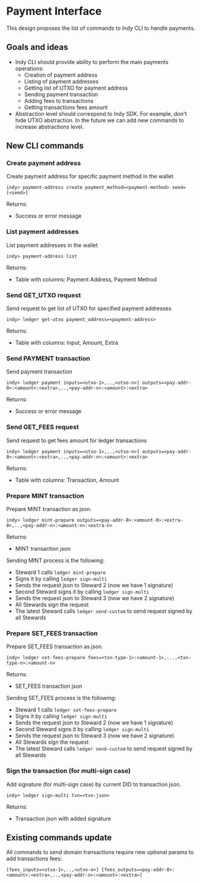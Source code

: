 # Payment Interface

This design proposes the list of commands to Indy CLI to handle payments.

## Goals and ideas

* Indy CLI should provide ability to perform the main payments operations:
  * Creation of payment address
  * Listing of payment addresses
  * Getting list of UTXO for payment address
  * Sending payment transaction
  * Adding fees to transactions
  * Getting transactions fees amount
* Abstraction level should correspond to Indy SDK. For example, don't hide UTXO abstraction. In the future we can add
  new commands to increase abstractions level.

## New CLI commands

### Create payment address

Create payment address for specific payment method in the wallet

```indy-cli
indy> payment-address create payment_method=<payment-method> seed=[<seed>]
```

Returns:

* Success or error message

### List payment addresses

List payment addresses in the wallet

```indy-cli
indy> payment-address list
```

Returns:

* Table with columns: Payment Address, Payment Method

### Send GET_UTXO request

Send request to get list of UTXO for specified payment addresses

```indy-cli
indy> ledger get-utxo payment_address=<payment-address>
```

Returns:

* Table with columns: Input, Amount, Extra

### Send PAYMENT transaction

Send payment transaction

```indy-cli
indy> ledger payment inputs=<utxo-1>,..,<utxo-n>] outputs=<pay-addr-0>:<amount>:<extra>,..,<pay-addr-n>:<amount>:<extra>
```

Returns:

* Success or error message

### Send GET_FEES request

Send request to get fees amount for ledger transactions

```indy-cli
indy> ledger payment inputs=<utxo-1>,..,<utxo-n>] outputs=<pay-addr-0>:<amount>:<extra>,..,<pay-addr-n>:<amount>:<extra>
```

Returns:

* Table with columns: Transaction, Amount

### Prepare MINT transaction

Prepare MINT transaction as json.

```indy-cli
indy> ledger mint-prepare outputs=<pay-addr-0>:<amount-0>:<extra-0>,..,<pay-addr-n>:<amount-n>:<extra-n>
```

Returns:

* MINT transaction json

Sending MINT process is the following:

* Steward 1 calls ```ledger mint-prepare```
* Signs it by calling ```ledger sign-multi```
* Sends the request json to Steward 2 (now we have 1 signature)
* Second Steward signs it by calling ```ledger sign-multi```
* Sends the request json to Steward 3 (now we have 2 signature)
* All Stewards sign the request
* The latest Steward calls ```ledger send-custom``` to send request signed by all Stewards

### Prepare SET_FEES transaction

Prepare SET_FEES transaction as json.

```indy-cli
indy> ledger set-fees-prepare fees=<txn-type-1>:<amount-1>,...,<txn-type-n>:<amount-n>
```

Returns:

* SET_FEES transaction json

Sending SET_FEES process is the following:

* Steward 1 calls ```ledger set-fees-prepare```
* Signs it by calling ```ledger sign-multi```
* Sends the request json to Steward 2 (now we have 1 signature)
* Second Steward signs it by calling ```ledger sign-multi```
* Sends the request json to Steward 3 (now we have 2 signature)
* All Stewards sign the request
* The latest Steward calls ```ledger send-custom``` to send request signed by all Stewards

### Sign the transaction (for multi-sign case)

Add signature (for multi-sign case) by current DID to transaction json.

```indy-cli
indy> ledger sign-multi txn=<txn-json>
```

Returns:

* Transaction json with added signature

## Existing commands update

All commands to send domain transactions require new optional params to add transactions fees:

```indy-cli
[fees_inputs=<utxo-1>,..,<utxo-n>] [fees_outputs=<pay-addr-0>:<amount>:<extra>,..,<pay-addr-n>:<amount>:<extra>]
```
